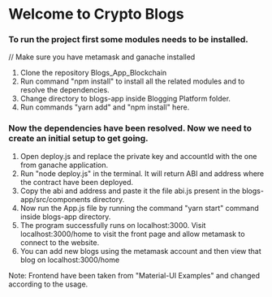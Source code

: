 # Welcome to Crypto Blogs

### To run the project first some modules needs to be installed.

// Make sure you have metamask and ganache installed
1. Clone the repository Blogs_App_Blockchain
2. Run command "npm install" to install all the related modules and to resolve the dependencies.
3. Change directory to blogs-app inside Blogging Platform folder.
4. Run commands "yarn add" and "npm install" here.

### Now the dependencies have been resolved. Now we need to create an initial setup to get going.

1. Open deploy.js and replace the private key and accountId with the one from ganache application. 
2. Run "node deploy.js" in the terminal. It will return ABI and address where the contract have been deployed.
3. Copy the abi and address and paste it the file abi.js present in the blogs-app/src/components directory.
4. Now run the App.js file by running the command "yarn start" command inside blogs-app directory.
5. The program successfully runs on localhost:3000. Visit localhost:3000/home to visit the front page and allow metamask to connect to the website.
6. You can add new blogs using the metamask account and then view that blog on localhost:3000/home



Note: Frontend have been taken from "Material-UI Examples" and changed according to the usage.
